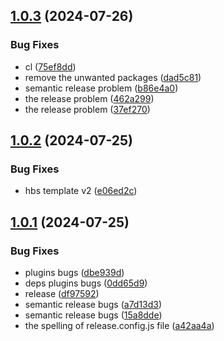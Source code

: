 ## [1.0.3](https://github.com/nsgpriyanshu/nsdemo/compare/v1.0.2...v1.0.3) (2024-07-26)


### Bug Fixes

* cl ([75ef8dd](https://github.com/nsgpriyanshu/nsdemo/commit/75ef8dd64ad1113f5c75a398f32fb584e8e045ce))
* remove the unwanted packages ([dad5c81](https://github.com/nsgpriyanshu/nsdemo/commit/dad5c815c0db9c21a3dbeb131f266b8e63ff8d3f))
* semantic release problem ([b86e4a0](https://github.com/nsgpriyanshu/nsdemo/commit/b86e4a01327d8124231ef00b92a07ef25b2870e4))
* the release problem ([462a299](https://github.com/nsgpriyanshu/nsdemo/commit/462a2994a7b949ffbd199104041fe9004926fd2b))
* the release problem ([37ef270](https://github.com/nsgpriyanshu/nsdemo/commit/37ef270b31eee97ad86fa8d7c5f7323c84ca61e4))

## [1.0.2](https://github.com/nsgpriyanshu/nsdemo/compare/v1.0.1...v1.0.2) (2024-07-25)


### Bug Fixes

* hbs template v2 ([e06ed2c](https://github.com/nsgpriyanshu/nsdemo/commit/e06ed2c57def9d03d5b8f26b4746adb26e51a59f))

## [1.0.1](https://github.com/nsgpriyanshu/nsdemo/compare/v1.0.0...v1.0.1) (2024-07-25)


### Bug Fixes

*  plugins bugs ([dbe939d](https://github.com/nsgpriyanshu/nsdemo/commit/dbe939ddebcd7f1e51d112cce2bba13a6bc6c6e3))
* deps plugins bugs ([0dd65d9](https://github.com/nsgpriyanshu/nsdemo/commit/0dd65d97d3f620433a753b6ac1f7bca5b7cef1f5))
* release ([df97592](https://github.com/nsgpriyanshu/nsdemo/commit/df9759296a9f8384227afdfe99f1ea65193ee4d6))
* semantic release bugs ([a7d13d3](https://github.com/nsgpriyanshu/nsdemo/commit/a7d13d3d87b02eeeef61d8240254c16d0b92fa82))
* semantic release bugs ([15a8dde](https://github.com/nsgpriyanshu/nsdemo/commit/15a8ddeacd75c8825680dc5d8ee3de6fa2af2310))
* the spelling of release.config.js file ([a42aa4a](https://github.com/nsgpriyanshu/nsdemo/commit/a42aa4a5a4842f3adac867d504742b39c20436f0))
